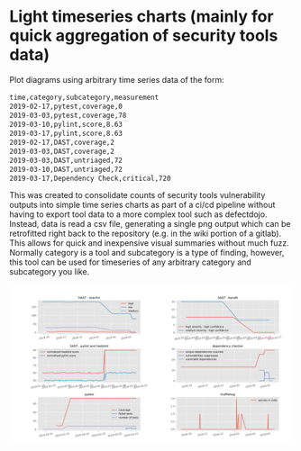 # Light timeseries charts (mainly for quick aggregation of security tools data)

Plot diagrams using arbitrary time series data of the form:

``` csv
time,category,subcategory,measurement
2019-02-17,pytest,coverage,0
2019-03-03,pytest,coverage,78
2019-03-10,pylint,score,8.63
2019-03-17,pylint,score,8.63
2019-02-17,DAST,coverage,2
2019-03-03,DAST,coverage,2
2019-03-03,DAST,untriaged,72
2019-03-10,DAST,untriaged,72
2019-03-17,Dependency Check,critical,720

```

This was created to consolidate counts of security tools vulnerability outputs into simple time series charts as part of a ci/cd pipeline without having to export tool data to a more complex tool such as defectdojo. Instead, data is read a csv file, generating a single png output which can be retrofitted right back to the repository (e.g. in the wiki portion of a gitlab). This allows for quick and inexpensive visual summaries without much fuzz.
Normally category is a tool and subcategory is a type of finding, however, this tool can be used for timeseries of any arbitrary category and subcategory you like.

![Sample Output](sample_output/basic.png)

